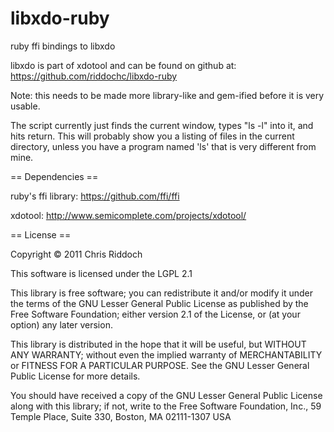libxdo-ruby
===========

ruby ffi bindings to libxdo

libxdo is part of xdotool and can be found on github at:
https://github.com/riddochc/libxdo-ruby

Note: this needs to be made more library-like and gem-ified before it is
very usable.

The script currently just finds the current window, types "ls -l" into it,
and hits return.  This will probably show you a listing of files in the
current directory, unless you have a program named 'ls' that is very
different from mine.

== Dependencies ==

ruby's ffi library: https://github.com/ffi/ffi

xdotool: http://www.semicomplete.com/projects/xdotool/

== License ==

Copyright © 2011 Chris Riddoch

This software is licensed under the LGPL 2.1

This library is free software; you can redistribute it and/or
modify it under the terms of the GNU Lesser General Public
License as published by the Free Software Foundation; either
version 2.1 of the License, or (at your option) any later version.

This library is distributed in the hope that it will be useful,
but WITHOUT ANY WARRANTY; without even the implied warranty of
MERCHANTABILITY or FITNESS FOR A PARTICULAR PURPOSE.  See the GNU
Lesser General Public License for more details.

You should have received a copy of the GNU Lesser General Public
License along with this library; if not, write to the Free Software
Foundation, Inc., 59 Temple Place, Suite 330, Boston, MA 02111-1307 USA

